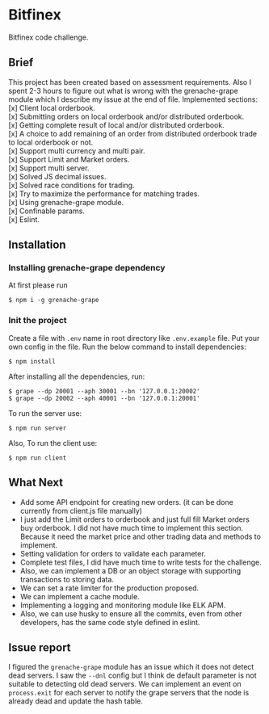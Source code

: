 # Bitfinex
Bitfinex code challenge.

## Brief
This project has been created based on assessment requirements. Also I spent 2-3 hours to figure out what is wrong with the grenache-grape module which I describe my issue at the end of file.
Implemented sections:
[x] Client local orderbook.  
[x] Submitting orders on local orderbook and/or distributed orderbook.  
[x] Getting complete result of local and/or distributed orderbook.  
[x] A choice to add remaining of an order from distributed orderbook trade to local orderbook or not.  
[x] Support multi currency and multi pair.  
[x] Support Limit and Market orders.  
[x] Support multi server.  
[x] Solved JS decimal issues.  
[x] Solved race conditions for trading.  
[x] Try to maximize the performance for matching trades.  
[x] Using grenache-grape module.  
[x] Confinable params.  
[x] Eslint.  

## Installation

### Installing grenache-grape dependency
At first please run
```
$ npm i -g grenache-grape
```

### Init the project
Create a file with `.env` name in root directory like `.env.example` file.
Put your own config in the file. Run the below command to install dependencies:
```
$ npm install
```
After installing all the dependencies, run:
```
$ grape --dp 20001 --aph 30001 --bn '127.0.0.1:20002'
$ grape --dp 20002 --aph 40001 --bn '127.0.0.1:20001'
```
To run the server use:
```
$ npm run server
```
Also, To run the client use:
```
$ npm run client
```


## What Next
- Add some API endpoint for creating new orders. (it can be done currently from client.js file manually)
- I just add the Limit orders to orderbook and just full fill Market orders buy orderbook. I did not have much time to implement this section. Because it need the market price and other trading data and methods to implement.
- Setting validation for orders to validate each parameter.
- Complete test files, I did have much time to write tests for the challenge.
- Also, we can implement a DB or an object storage with supporting transactions to storing data.
- We can set a rate limiter for the production proposed.
- We can implement a cache module.
- Implementing a logging and monitoring module like ELK APM.
- Also, we can use husky to ensure all the commits, even from other developers, has the same code style defined in eslint.

## Issue report
I figured the `grenache-grape` module has an issue which it does not detect dead servers. I saw the `--dnl` config but I think de default parameter is not suitable to detecting old dead servers. We can implement an event on `process.exit` for each server to notify the grape servers that the node is already dead and update the hash table.
